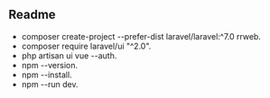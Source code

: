 

## Readme



- composer create-project --prefer-dist laravel/laravel:^7.0 rrweb.
- composer require laravel/ui "^2.0".
- php artisan ui vue --auth.
- npm --version.
- npm --install.
- npm --run dev.

